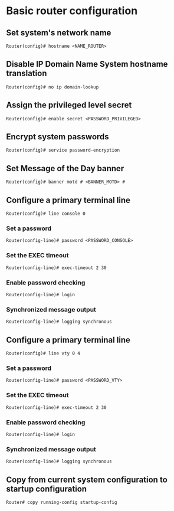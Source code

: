 # Basic router configuration

## Set system's network name

    Router(config)# hostname <NAME_ROUTER>

## Disable IP Domain Name System hostname translation

    Router(config)# no ip domain-lookup

## Assign the privileged level secret

    Router(config)# enable secret <PASSWORD_PRIVILEGED>

## Encrypt system passwords

    Router(config)# service password-encryption

## Set Message of the Day banner

    Router(config)# banner motd # <BANNER_MOTD> #

## Configure a primary terminal line

    Router(config)# line console 0

### Set a password

    Router(config-line)# password <PASSWORD_CONSOLE>

### Set the EXEC timeout

    Router(config-line)# exec-timeout 2 30

### Enable password checking

    Router(config-line)# login

### Synchronized message output

    Router(config-line)# logging synchronous

## Configure a primary terminal line

    Router(config)# line vty 0 4

### Set a password

    Router(config-line)# password <PASSWORD_VTY>

### Set the EXEC timeout

    Router(config-line)# exec-timeout 2 30

### Enable password checking

    Router(config-line)# login

### Synchronized message output

    Router(config-line)# logging synchronous

## Copy from current system configuration to startup configuration

    Router# copy running-config startup-config
